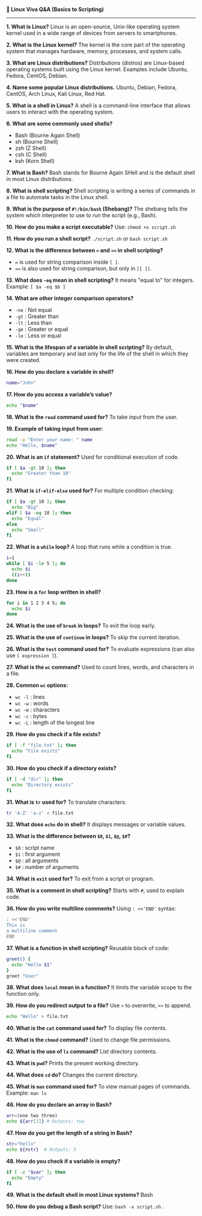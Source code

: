 

**📝 Linux Viva Q\&A (Basics to Scripting)**

---

**1. What is Linux?**
Linux is an open-source, Unix-like operating system kernel used in a wide range of devices from servers to smartphones.

**2. What is the Linux kernel?**
The kernel is the core part of the operating system that manages hardware, memory, processes, and system calls.

**3. What are Linux distributions?**
Distributions (distros) are Linux-based operating systems built using the Linux kernel. Examples include Ubuntu, Fedora, CentOS, Debian.

**4. Name some popular Linux distributions.**
Ubuntu, Debian, Fedora, CentOS, Arch Linux, Kali Linux, Red Hat.

**5. What is a shell in Linux?**
A shell is a command-line interface that allows users to interact with the operating system.

**6. What are some commonly used shells?**

* Bash (Bourne Again Shell)
* sh (Bourne Shell)
* zsh (Z Shell)
* csh (C Shell)
* ksh (Korn Shell)

**7. What is Bash?**
Bash stands for Bourne Again SHell and is the default shell in most Linux distributions.

**8. What is shell scripting?**
Shell scripting is writing a series of commands in a file to automate tasks in the Linux shell.

**9. What is the purpose of `#!/bin/bash` (Shebang)?**
The shebang tells the system which interpreter to use to run the script (e.g., Bash).

**10. How do you make a script executable?**
Use: `chmod +x script.sh`

**11. How do you run a shell script?**
`./script.sh` or `bash script.sh`

**12. What is the difference between `=` and `==` in shell scripting?**

* `=` is used for string comparison inside `[ ]`.
* `==` is also used for string comparison, but only in `[[ ]]`.

**13. What does `-eq` mean in shell scripting?**
It means "equal to" for integers. Example: `[ $a -eq $b ]`

**14. What are other integer comparison operators?**

* `-ne` : Not equal
* `-gt` : Greater than
* `-lt` : Less than
* `-ge` : Greater or equal
* `-le` : Less or equal

**15. What is the lifespan of a variable in shell scripting?**
By default, variables are temporary and last only for the life of the shell in which they were created.

**16. How do you declare a variable in shell?**

```bash
name="John"
```

**17. How do you access a variable’s value?**

```bash
echo "$name"
```

**18. What is the `read` command used for?**
To take input from the user.

**19. Example of taking input from user:**

```bash
read -p "Enter your name: " name
echo "Hello, $name"
```

**20. What is an `if` statement?**
Used for conditional execution of code.

```bash
if [ $a -gt 10 ]; then
  echo "Greater than 10"
fi
```

**21. What is `if-elif-else` used for?**
For multiple condition checking:

```bash
if [ $a -gt 10 ]; then
  echo "Big"
elif [ $a -eq 10 ]; then
  echo "Equal"
else
  echo "Small"
fi
```

**22. What is a `while` loop?**
A loop that runs while a condition is true.

```bash
i=1
while [ $i -le 5 ]; do
  echo $i
  ((i++))
done
```

**23. How is a `for` loop written in shell?**

```bash
for i in 1 2 3 4 5; do
  echo $i
done
```

**24. What is the use of `break` in loops?**
To exit the loop early.

**25. What is the use of `continue` in loops?**
To skip the current iteration.

**26. What is the `test` command used for?**
To evaluate expressions (can also use `[ expression ]`).

**27. What is the `wc` command?**
Used to count lines, words, and characters in a file.

**28. Common `wc` options:**

* `wc -l` : lines
* `wc -w` : words
* `wc -m` : characters
* `wc -c` : bytes
* `wc -L` : length of the longest line

**29. How do you check if a file exists?**

```bash
if [ -f "file.txt" ]; then
  echo "File exists"
fi
```

**30. How do you check if a directory exists?**

```bash
if [ -d "dir" ]; then
  echo "Directory exists"
fi
```

**31. What is `tr` used for?**
To translate characters:

```bash
tr 'A-Z' 'a-z' < file.txt
```

**32. What does `echo` do in shell?**
It displays messages or variable values.

**33. What is the difference between `$0`, `$1`, `$@`, `$#`?**

* `$0` : script name
* `$1` : first argument
* `$@` : all arguments
* `$#` : number of arguments

**34. What is `exit` used for?**
To exit from a script or program.

**35. What is a comment in shell scripting?**
Starts with `#`, used to explain code.

**36. How do you write multiline comments?**
Using `: <<'END'` syntax:

```bash
: <<'END'
This is
a multiline comment
END
```

**37. What is a function in shell scripting?**
Reusable block of code:

```bash
greet() {
  echo "Hello $1"
}
greet "User"
```

**38. What does `local` mean in a function?**
It limits the variable scope to the function only.

**39. How do you redirect output to a file?**
Use `>` to overwrite, `>>` to append.

```bash
echo "Hello" > file.txt
```

**40. What is the `cat` command used for?**
To display file contents.

**41. What is the `chmod` command?**
Used to change file permissions.

**42. What is the use of `ls` command?**
List directory contents.

**43. What is `pwd`?**
Prints the present working directory.

**44. What does `cd` do?**
Changes the current directory.

**45. What is `man` command used for?**
To view manual pages of commands. Example: `man ls`

**46. How do you declare an array in Bash?**

```bash
arr=(one two three)
echo ${arr[1]} # Outputs: two
```

**47. How do you get the length of a string in Bash?**

```bash
str="hello"
echo ${#str}  # Outputs: 5
```

**48. How do you check if a variable is empty?**

```bash
if [ -z "$var" ]; then
  echo "Empty"
fi
```

**49. What is the default shell in most Linux systems?**
Bash

**50. How do you debug a Bash script?**
Use: `bash -x script.sh`
.
